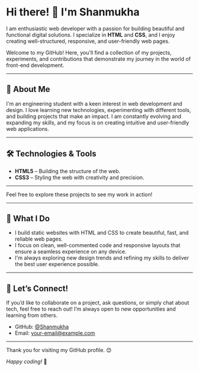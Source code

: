 # Hi there! 👋 I'm **Shanmukha**

 I am enthusiastic web developer with a passion for building beautiful and functional digital solutions. I specialize in **HTML** and **CSS**, and I enjoy creating well-structured, responsive, and user-friendly web pages.

Welcome to my GitHub! Here, you'll find a collection of my projects, experiments, and contributions that demonstrate my journey in the world of front-end development.

---

## 🌱 About Me

I'm an engineering student with a keen interest in web development and design. I love learning new technologies, experimenting with different tools, and building projects that make an impact. I am constantly evolving and expanding my skills, and my focus is on creating intuitive and user-friendly web applications.

---

## 🛠️ Technologies & Tools

- **HTML5** – Building the structure of the web.
- **CSS3** – Styling the web with creativity and precision.

---

Feel free to explore these projects to see my work in action!

---

## 📝 What I Do

- I build static websites with HTML and CSS to create beautiful, fast, and reliable web pages.
- I focus on clean, well-commented code and responsive layouts that ensure a seamless experience on any device.
- I'm always exploring new design trends and refining my skills to deliver the best user experience possible.

---

## 💬 Let’s Connect!

If you’d like to collaborate on a project, ask questions, or simply chat about tech, feel free to reach out! I’m always open to new opportunities and learning from others.

- GitHub: [@Shanmukha](https://github.com/your-username)
- Email: [your-email@example.com](mailto:your-email@example.com)

---

Thank you for visiting my GitHub profile. 😊

*Happy coding!* 🚀
